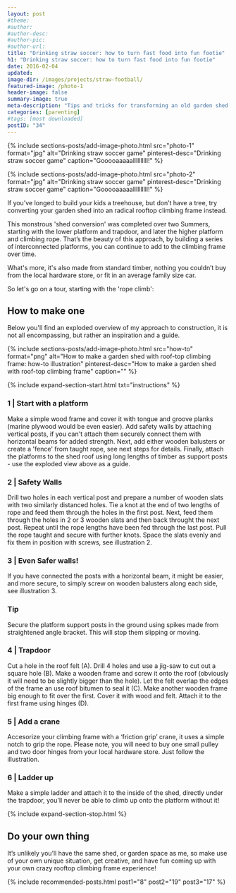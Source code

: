 ```yaml
---
layout: post
#theme:
#author:
#author-desc:
#author-pic:
#author-url:
title: "Drinking straw soccer: how to turn fast food into fun footie"
h1: "Drinking straw soccer: how to turn fast food into fun footie"
date: 2016-02-04
updated:
image-dir: /images/projects/straw-football/
featured-image: /photo-1
header-image: false
summary-image: true
meta-description: "Tips and tricks for transforming an old garden shed into a thrilling roof-top climbing experience that even James Bond would be proud of!"
categories: [parenting]
#tags: [most downloaded]
postID: "34"
---
```


{% include sections-posts/add-image-photo.html  src="photo-1" format="jpg" alt="Drinking straw soccer game" pinterest-desc="Drinking straw soccer game" caption="Gooooaaaaallllllllll!" %}

{% include sections-posts/add-image-photo.html  src="photo-2" format="jpg" alt="Drinking straw soccer game" pinterest-desc="Drinking straw soccer game" caption="Gooooaaaaallllllllll!" %}

If you’ve longed to build your kids a treehouse, but don’t have a tree, try converting your garden shed into an radical rooftop climbing frame instead. 

This monstrous 'shed conversion' was completed over two Summers, starting with the lower platform and trapdoor, and later the higher platform and climbing rope. That’s the beauty of this approach, by building a series of interconnected platforms, you can continue to add to the climbing frame over time.

What's more, it's also made from standard timber, nothing you couldn’t buy from the local hardware store, or fit in an average family size car.

So let's go on a tour, starting with the 'rope climb':


## How to make one

Below you'll find an exploded overview of my approach to construction, it is not all encompassing, but rather an inspiration and a guide.


{% include sections-posts/add-image-photo.html  src="how-to" format="png" alt="How to make a garden shed with roof-top climbing frame: how-to illustration" pinterest-desc="How to make a garden shed with roof-top climbing frame" caption="" %}

{% include expand-section-start.html txt="instructions" %}

<h3>1 | Start with a platform</h3>
<p>Make a simple wood frame and cover it with tongue and groove planks (marine plywood would be even easier). Add safety walls by attaching vertical posts, if you can't attach them securely connect them with horizontal beams for added strength. Next, add either wooden balusters or create a 'fence' from taught rope, see next steps for details. Finally, attach the platforms to the shed roof using long lengths of timber as support posts - use the exploded view above as a guide.</p>
<h3>2 | Safety Walls</h3>
<p>Drill two holes in each vertical post and prepare a number of wooden slats with two similarly distanced holes. Tie a knot at the end of two lengths of rope and feed them through the holes in the first post. Next, feed them through the holes in 2 or 3 wooden slats and then back throught the next post. Repeat until the rope lengths have been fed through the last post. Pull the rope taught and secure with further knots. Space the slats evenly and fix them in position with screws, see illustration 2.</p>
<h3>3 | Even Safer walls!</h3>
<p>If you have connected the posts with a horizontal beam, it might be easier, and more secure, to simply screw on wooden balusters along each side, see illustration 3.</p>
<h3>Tip</h3>
<p>Secure the platform support posts in the ground using spikes made from straightened angle bracket. This will stop them slipping or moving.</p>
<h3>4 | Trapdoor</h3>
<p>Cut a hole in the roof felt (A). Drill 4 holes and use a jig-saw to cut out a square hole (B). Make a wooden frame and screw it onto the roof (obviously it will need to be slightly bigger than the hole). Let the felt overlap the edges of the frame an use roof bitumen to seal it (C). Make another wooden frame big enough to fit over the first. Cover it with wood and felt. Attach it to the first frame using hinges (D).</p>
<h3>5 | Add a crane</h3>
<p>Accesorize your climbing frame with a ‘friction grip’ crane, it uses a simple notch to grip the rope. Please note, you will need to buy one small pulley and two door hinges from your local hardware store. Just follow the illustration.</p>
<h3>6 | Ladder up</h3>
<p>Make a simple ladder and attach it to the inside of the shed, directly under the trapdoor, you'll never be able to climb up onto the platform without it!</p>

{% include expand-section-stop.html %}

## Do your own thing

It’s unlikely you’ll have the same shed, or garden space as me, so make use of your own unique situation, get creative, and have fun coming up with your own crazy rooftop climbing frame experience!

{% include recommended-posts.html post1="8" post2="19" post3="17" %}

